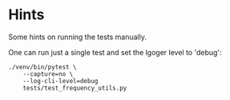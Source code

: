 # Hints

Some hints on running the tests manually.

One can run just a single test and set the lgoger level to 'debug':
```
./venv/bin/pytest \
	--capture=no \
	--log-cli-level=debug
	tests/test_frequency_utils.py
```
